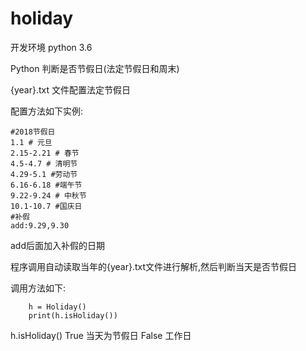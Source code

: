 # holiday

开发环境 python 3.6

Python 判断是否节假日(法定节假日和周末)

{year}.txt 文件配置法定节假日

配置方法如下实例:

```
#2018节假日
1.1 # 元旦
2.15-2.21 #	春节
4.5-4.7 # 清明节
4.29-5.1 #劳动节
6.16-6.18 #端午节
9.22-9.24 # 中秋节
10.1-10.7 #国庆日
#补假
add:9.29,9.30
```
add后面加入补假的日期

程序调用自动读取当年的{year}.txt文件进行解析,然后判断当天是否节假日

调用方法如下:

```
    h = Holiday()
    print(h.isHoliday())
```

h.isHoliday() True 当天为节假日 False 工作日


